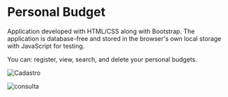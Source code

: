 # Personal Budget

Application developed with HTML/CSS along with Bootstrap. The application is database-free and stored in the browser's own local storage with JavaScript for testing.

You can: register, view, search, and delete your personal budgets.

![Cadastro](https://user-images.githubusercontent.com/62626014/121443095-3c90cd00-c963-11eb-8ad0-d113e9813c40.jpg)

![consulta](https://user-images.githubusercontent.com/62626014/121443097-3d296380-c963-11eb-871b-264e38294047.jpg)

